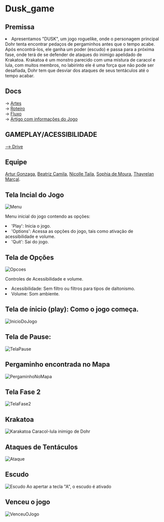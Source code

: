 # Dusk_game

## Premissa 
<li>Apresentamos "DUSK", um jogo roguelike, onde o personagem principal Dohr tenta encontrar pedaços de pergaminhos antes que o tempo acabe. Após encontrá-los, ele ganha um poder (escudo) e passa para a próxima fase, onde terá de se defender de ataques do inimigo apelidado de Krakatoa. Krakatoa é um monstro parecido com uma mistura de caracol e lula, com muitos membros, no labirinto ele é uma força que não pode ser desafiada, Dohr tem que desviar dos ataques de seus tentáculos até o tempo acabar.</li>

## Docs
-> <a href="https://drive.google.com/drive/folders/16R7NVVO7QTpo4GkZolMvr6zascrFJvBn?usp=sharing" target=_blank>Artes</a><br>
-> <a href="https://docs.google.com/document/d/1zT4ndzxPSvYztC1vMH6I-v4Z5vSIFPKWgnvQzloJpZY/edit" target=_blank>Roteiro</a><br>
-> <a href="https://docs.google.com/document/d/1RZ_ua5HROKSYkIR1QPx_zYIoAhEXkRDDkocpV6SrMCA/edit#heading=h.l438tmcgjf58" target=_blank>Fluxo</a><br>
-> <a href="https://drive.google.com/file/d/15WtAhqv51TijBK8ap3qI81Zm81JyrVPg/view?usp=sharing" target=_blank>Artigo com informações do Jogo</a><br>

## GAMEPLAY/ACESSIBILIDADE
<a href="https://drive.google.com/file/d/1VeVsMnY3MS28vXWOrmGq7LfbxNjlmokv/view?usp=sharing">--> Drive</a>


## Equipe<br> 
 <a href="https://github.com/arturgonzaga320" target=_blank>Artur Gonzaga</a>,
 <a href="https://github.com/beacms" target=_blank>Beatriz Camila</a>,
 <a href="https://github.com/Nicolle-Oliveira" target=_blank>Nicolle Taila</a>,
 <a href="https://github.com/sophiaveneres" target=_blank>Sophia de Moura</a>,
 <a href="https://github.com/Thayrelan" target=_blank>Thayrelan Marçal</a>.


## Tela Incial do Jogo

![Menu](https://github.com/Nicolle-Oliveira/2023-303-Dusk/assets/104602677/a910c0c1-badd-4743-9547-3c656e196397)

<l> Menu inicial do jogo contendo as opções:
<li> 'Play': Inicia o jogo.
<li> 'Options': Acessa as opções do jogo, tais como ativação de acessibilidade e volume.
<li> 'Quit': Sai do jogo.

## Tela de Opções

![Opcoes](menu/Assets/configdusk.png)

<l> Controles de Acessibilidade e volume.
<li> Acessibilidade: Sem filtro ou filtros para tipos de daltonismo.
<li> Volume: Som ambiente.

## Tela de ínicio (play): Como o jogo começa. 

![InicioDoJogo](menu/Assets/frase1dusk.png)

## Tela de Pause:

![TelaPause](menu/Assets/telaDePause.png)

## Pergaminho encontrada no Mapa

![PergaminhoNoMapa](menu/Assets/fase1dusk.png)

## Tela Fase 2
![TelaFase2](menu/Assets/frase2dusk.png)

## Krakatoa
![Karakatoa](menu/Assets/fase2dusk.png)
Caracol-lula inimigo de Dohr

## Ataques de Tentáculos
![Ataque](menu/Assets/tentaculos.png)

## Escudo
![Escudo](menu/Assets/Shield_After_Idle.gif)
Ao apertar a tecla "A", o escudo é ativado

## Venceu o jogo 
![VenceuOJogo](menu/Assets/vencedusk.png)
